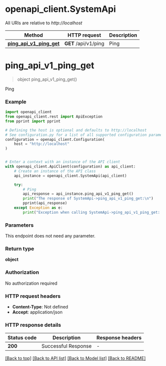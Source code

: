 # openapi_client.SystemApi

All URIs are relative to *http://localhost*

Method | HTTP request | Description
------------- | ------------- | -------------
[**ping_api_v1_ping_get**](SystemApi.md#ping_api_v1_ping_get) | **GET** /api/v1/ping | Ping


# **ping_api_v1_ping_get**
> object ping_api_v1_ping_get()

Ping

### Example


```python
import openapi_client
from openapi_client.rest import ApiException
from pprint import pprint

# Defining the host is optional and defaults to http://localhost
# See configuration.py for a list of all supported configuration parameters.
configuration = openapi_client.Configuration(
    host = "http://localhost"
)


# Enter a context with an instance of the API client
with openapi_client.ApiClient(configuration) as api_client:
    # Create an instance of the API class
    api_instance = openapi_client.SystemApi(api_client)

    try:
        # Ping
        api_response = api_instance.ping_api_v1_ping_get()
        print("The response of SystemApi->ping_api_v1_ping_get:\n")
        pprint(api_response)
    except Exception as e:
        print("Exception when calling SystemApi->ping_api_v1_ping_get: %s\n" % e)
```



### Parameters

This endpoint does not need any parameter.

### Return type

**object**

### Authorization

No authorization required

### HTTP request headers

 - **Content-Type**: Not defined
 - **Accept**: application/json

### HTTP response details

| Status code | Description | Response headers |
|-------------|-------------|------------------|
**200** | Successful Response |  -  |

[[Back to top]](#) [[Back to API list]](../README.md#documentation-for-api-endpoints) [[Back to Model list]](../README.md#documentation-for-models) [[Back to README]](../README.md)

